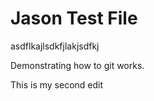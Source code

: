 Jason Test File
==============

asdflkajlsdkfjlakjsdfkj

Demonstrating how to git works.

This is my second edit
